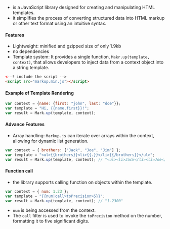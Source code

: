 - is a JavaScript library designed for creating and manipulating HTML templates.
- it simplifies the process of converting structured data into HTML markup or other text format using an intuitive syntax.
#### Features
- Lightweight: minified and gzipped size of only 1.9kb
- no dependencies
- Template system: It provides a single function, `Makr.up(template, context)`, that allows developers to inject data from a context object into a string template.

```html
<--! include the script -->
<script src="markup.min.js"></script>
```

#### Example of Template Rendering
```javascript
var context = {name: {first: "john", last: "doe"}};
var template = "Hi, {{name.first}}!";
var result = Mark.up(template, context);
```

#### Advance Features
- Array handling: `Markup.js` can iterate over arrays within the context, allowing for dynamic list generation.
```javascript
var context = { brothers: ["Jack", "Joe", "Jim"] };
var template = "<ul>{{brothers}}<li>{{.}}</li>{{/brothers}}</ul>";
var result = Mark.up(template, context); // "<ul><li>Jack</li><li>Joe</li><li>Jim</li></ul>"
```

#### Function call
- the library supports calling function on objects within the template.
```javascript
var context = { num: 1.23 };
var template = "{{num|call>toPrecision>5}}";
var result = Mark.up(template, context); // "1.2300"
```
- `num` is being accessed from the context.
- The `call` filter is used to invoke the `toPrecision` method on the number, formatting it to five significant digits.
